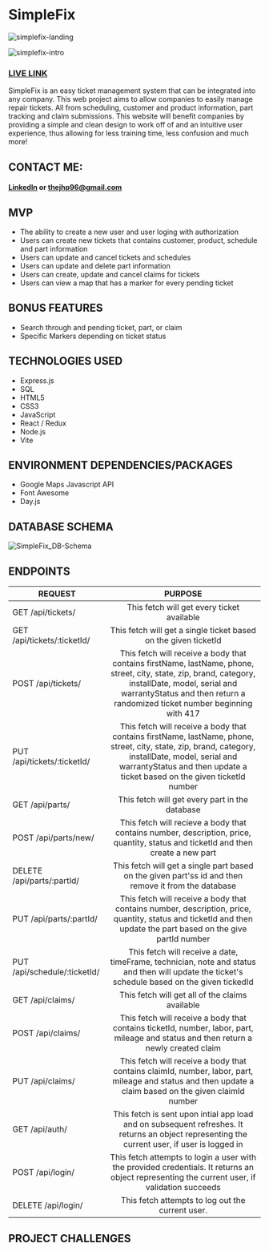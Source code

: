# SimpleFix
![simplefix-landing](https://github.com/thejhp1/SimpleFix/assets/124937654/6901b2f7-8fbb-4cea-b0d7-5b5f7f3aa3f5)


![simplefix-intro](https://github.com/thejhp1/SimpleFix/assets/124937654/4aa255c2-af94-49e8-b4a3-6dcf25d285d5)
### [LIVE LINK](https://simplefix.onrender.com/)

SimpleFix is an easy ticket management system that can be integrated into any company. This web project aims to allow companies to easily manage repair tickets. All from scheduling, customer and product information, part tracking and claim submissions. This website will benefit companies by providing a simple and clean design to work off of and an intuitive user experience, thus allowing for less training time, less confusion and much more!

## CONTACT ME:
#### [LinkedIn](https://www.linkedin.com/in/jun-park-3b23b7285/) or thejhp96@gmail.com


## MVP
* The ability to create a new user and user loging with authorization
* Users can create new tickets that contains customer, product, schedule and part information
* Users can update and cancel tickets and schedules
* Users can update and delete part information
* Users can create, update and cancel claims for tickets
* Users can view a map that has a marker for every pending ticket

## BONUS FEATURES
* Search through and pending ticket, part, or claim
* Specific Markers depending on ticket status

## TECHNOLOGIES USED
* Express.js
* SQL
* HTML5
* CSS3
* JavaScript
* React / Redux
* Node.js
* Vite
  
## ENVIRONMENT DEPENDENCIES/PACKAGES
* Google Maps Javascript API
* Font Awesome
* Day.js

## DATABASE SCHEMA
![SimpleFix_DB-Schema](https://github.com/thejhp1/SimpleFix/assets/124937654/f7db708a-bf08-4cee-9329-ebeff6acc1ed)

## ENDPOINTS
| REQUEST | PURPOSE |
| ------- |:-------:|
| GET /api/tickets/ | This fetch will get every ticket available |
| GET /api/tickets/:ticketId/ | This fetch will get a single ticket based on the given ticketId |
| POST /api/tickets/ | This fetch will receive a body that contains firstName, lastName, phone, street, city, state, zip, brand, category, installDate, model, serial and warrantyStatus and then return a randomized ticket number beginning with 417 |
| PUT /api/tickets/:ticketId/ |  This fetch will receive a body that contains firstName, lastName, phone, street, city, state, zip, brand, category, installDate, model, serial and warrantyStatus and then update a ticket based on the given ticketId number |
| GET /api/parts/ | This fetch will get every part in the database |
| POST /api/parts/new/ | This fetch will recieve a body that contains number, description, price, quantity, status and ticketId and then create a new part |
| DELETE /api/parts/:partId/ | This fetch will get a single part based on the given part'ss id and then remove it from the database |
| PUT /api/parts/:partId/ | This fetch will receive a body that contains number, description, price, quantity, status and ticketId and then update the part based on the give partId number |
| PUT /api/schedule/:ticketId/ | This fetch will receive a date, timeFrame, technician, note and status and then will update the ticket's schedule based on the given tickedId |
| GET /api/claims/ | This fetch will get all of the claims available |
| POST /api/claims/ | This fetch will receive a body that contains ticketId, number, labor, part, mileage and status and then return a newly created claim |
| PUT /api/claims/ |  This fetch will receive a body that contains claimId, number, labor, part, mileage and status and then update a claim based on the given claimId number |
| GET /api/auth/ | This fetch is sent upon intial app load and on subsequent refreshes. It returns an object representing the current user, if user is logged in |
| POST /api/login/ | This fetch attempts to login a user with the provided credentials. It returns an object representing the current user, if validation succeeds |
| DELETE /api/login/ | This fetch attempts to log out the current user. |

## PROJECT CHALLENGES
